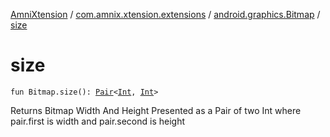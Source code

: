 [AmniXtension](../../index.md) / [com.amnix.xtension.extensions](../index.md) / [android.graphics.Bitmap](index.md) / [size](./size.md)

# size

`fun Bitmap.size(): `[`Pair`](https://kotlinlang.org/api/latest/jvm/stdlib/kotlin/-pair/index.html)`<`[`Int`](https://kotlinlang.org/api/latest/jvm/stdlib/kotlin/-int/index.html)`, `[`Int`](https://kotlinlang.org/api/latest/jvm/stdlib/kotlin/-int/index.html)`>`

Returns Bitmap Width And Height Presented as a Pair of two Int where pair.first is width and pair.second is height


